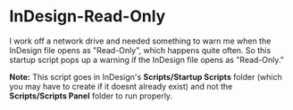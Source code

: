 # InDesign-Read-Only
I work off a network drive and needed something to warn me when the InDesign file opens as "Read-Only", which happens quite often. So this startup script pops up a warning if the InDesign file opens as "Read-Only."

**Note:** This script goes in InDesign's **Scripts/Startup Scripts** folder (which you may have to create if it doesnt already exist) and not the **Scripts/Scripts Panel** folder to run properly.
